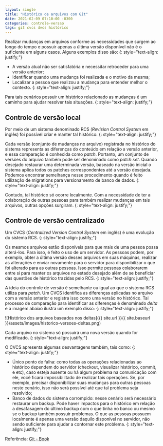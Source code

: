 ```yaml
---
layout: single
title: "Histórico de arquivos com Git"
date: 2021-02-09 07:10:00 -0300
categories: controle-versao
tags: git cvcs dvcs histórico
---
```


Realizar mudanças em arquivos conforme as necessidades que surgem ao longo do tempo e possuir apenas a última versão disponível não é o suficiente em alguns casos. Alguns exemplos disso são:
{: style="text-align: justify;"}

- A versão atual não ser satisfatória e necessitar retroceder para uma versão anterior;
- Identificar quando uma mudança foi realizada e o motivo da mesma;
- Localizar a pessoa que realizou a mudança para entender melhor o contexto.
{: style="text-align: justify;"}

Para tais cenários possuir um histórico relacionado as mudanças é um caminho para ajudar resolver tais situações.
{: style="text-align: justify;"}

## Controle de versão local

Por meio de um sistema denominado RCS (_Revision Control System_ em inglês) foi possível criar e manter tal histórico.
{: style="text-align: justify;"}

Cada versão (conjunto de mudanças no arquivo) registrada no histórico do sistema representa as diferenças do conteúdo em relação a versão anterior, e essa comparação é conhecida como _patch_. Portanto, um conjunto de versões do arquivo também pode ser denominado como _patch set_.
Quando desejado restaurar uma determinada versão, baseado na versão inicial o sistema aplica todos os patches correspondentes até a versão desejada.
Podemos encontrar semelhança nesse procedimento quando é feito utilização de migrations para versionamento de banco de dados.
{: style="text-align: justify;"}

Contudo, tal histórico só ocorre localmente. Com a necessidade de ter a colaboração de outras pessoas para também realizar mudanças em tais arquivos, outras opções surgiram.
{: style="text-align: justify;"}

## Controle de versão centralizado

Um CVCS (_Centralized Version Control System_ em inglês) é uma evolução do sistema RCS.
{: style="text-align: justify;"}

Os mesmos arquivos estão disponíveis para que mais de uma pessoa possa alterá-los. Para isso, é feito o uso de um servidor. As pessoas podem, por exemplo, obter a última versão desses arquivos em suas máquinas, realizar as alterações e enviar novamente para o servidor para disponibilizar o que foi alterado para as outras pessoas. Isso permite pessoas colaborarem entre si para manter os arquivos no estado desejado além de se beneficiar das questões de histórico trazidas pelo RCS.
{: style="text-align: justify;"}

A ideia do controle de versão é semelhante ou igual ao que o sistema RCS utiliza para _patch_. Um CVCS identifica as diferenças aplicadas no arquivo com a versão anterior e registra isso como uma versão no histórico. Tal processo de comparação para identificar as diferenças é denominado _delta_ e a imagem abaixo ilustra um exemplo disso:
{: style="text-align: justify;"}

![Histórico dos arquivos baseados nos deltas]({{ site.url }}{{ site.baseurl }}/assets/images/historico-versoes-deltas.png)

Cada arquivo no sistema só possuirá uma nova versão quando for modificado.
{: style="text-align: justify;"}

O CVCS apresenta algumas desvantagens também, tais como:
{: style="text-align: justify;"}

- Único ponto de falha: como todas as operações relacionadas ao histórico dependem do servidor (checkout, visualizar histórico, commit, e etc), caso esteja ausente ou há algum problema na comunicação com ele, você ficará impossibilitado de realizar tais operações. Se, por exemplo, precisar disponibilizar suas mudanças para outras pessoas neste cenário, isso não será possível até que tal problema seja resolvido;
- Banco de dados do sistema corrompido: nesse cenário será necessário restaurar um backup. Pode haver impactos para o histórico em relação a desafasagem do último backup com o que tinha no banco ou mesmo se o backup também possuir problemas. O que as pessoas possuem localmente é apenas uma versão daquilo disponível no servidor, não sendo suficiente para ajudar a contornar este problema.
{: style="text-align: justify;"}

Referência: [Git - Book](https://git-scm.com/book/en/v2)